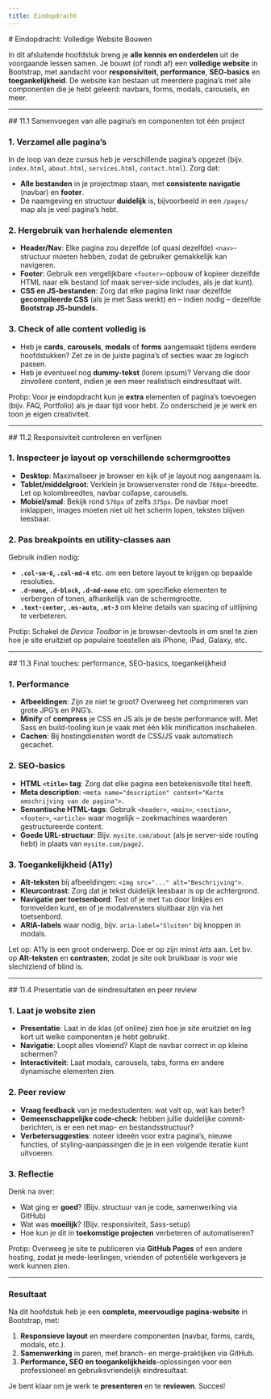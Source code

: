 ```yaml
---
title: Eindopdracht
---
```


<div class="header1" id="final-project" markdown="1">
# Eindopdracht: Volledige Website Bouwen
</div>

In dit afsluitende hoofdstuk breng je **alle kennis en onderdelen** uit de voorgaande lessen samen. Je bouwt (of rondt af) een **volledige website** in Bootstrap, met aandacht voor **responsiviteit**, **performance**, **SEO-basics** en **toegankelijkheid**. De website kan bestaan uit meerdere pagina’s met alle componenten die je hebt geleerd: navbars, forms, modals, carousels, en meer.

---

<div class="header2" markdown="1">
## 11.1 Samenvoegen van alle pagina’s en componenten tot één project
</div>

### 1. Verzamel alle pagina’s
In de loop van deze cursus heb je verschillende pagina’s opgezet (bijv. `index.html`, `about.html`, `services.html`, `contact.html`). Zorg dat:
- **Alle bestanden** in je projectmap staan, met **consistente navigatie** (navbar) en **footer**.  
- De naamgeving en structuur **duidelijk** is, bijvoorbeeld in een `/pages/` map als je veel pagina’s hebt.

### 2. Hergebruik van herhalende elementen
- **Header/Nav**: Elke pagina zou dezelfde (of quasi dezelfde) `<nav>`-structuur moeten hebben, zodat de gebruiker gemakkelijk kan navigeren.  
- **Footer**: Gebruik een vergelijkbare `<footer>`-opbouw of kopieer dezelfde HTML naar elk bestand (of maak server-side includes, als je dat kunt).  
- **CSS en JS-bestanden**: Zorg dat elke pagina linkt naar dezelfde **gecompileerde CSS** (als je met Sass werkt) en – indien nodig – dezelfde **Bootstrap JS-bundels**.  

### 3. Check of alle content volledig is
- Heb je **cards**, **carousels**, **modals** of **forms** aangemaakt tijdens eerdere hoofdstukken? Zet ze in de juiste pagina’s of secties waar ze logisch passen.  
- Heb je eventueel nog **dummy-tekst** (lorem ipsum)? Vervang die door zinvollere content, indien je een meer realistisch eindresultaat wilt.  

<div class="note protip">
<p>Protip: Voor je eindopdracht kun je <strong>extra</strong> elementen of pagina’s toevoegen (bijv. FAQ, Portfolio) als je daar tijd voor hebt. Zo onderscheid je je werk en toon je eigen creativiteit.</p>
</div>

---

<div class="header2" markdown="1">
## 11.2 Responsiviteit controleren en verfijnen
</div>

### 1. Inspecteer je layout op verschillende schermgroottes
- **Desktop**: Maximaliseer je browser en kijk of je layout nog aangenaam is.  
- **Tablet/middelgroot**: Verklein je browservenster rond de `768px`-breedte. Let op kolombreedtes, navbar collapse, carousels.  
- **Mobiel/smal**: Bekijk rond `576px` of zelfs `375px`. De navbar moet inklappen, images moeten niet uit het scherm lopen, teksten blijven leesbaar.  

### 2. Pas breakpoints en utility-classes aan
Gebruik indien nodig:
- **`.col-sm-6`, `.col-md-4`** etc. om een betere layout te krijgen op bepaalde resoluties.  
- **`.d-none`, `.d-block`, `.d-md-none`** etc. om specifieke elementen te verbergen of tonen, afhankelijk van de schermgrootte.  
- **`.text-center`, `.ms-auto`, `.mt-3`** om kleine details van spacing of uitlijning te verbeteren.


<div class="note protip">
<p>Protip: Schakel de <em>Device Toolbar</em> in je browser-devtools in om snel te zien hoe je site eruitziet op populaire toestellen als iPhone, iPad, Galaxy, etc.</p>
</div>


---

<div class="header2" markdown="1">
## 11.3 Final touches: performance, SEO-basics, toegankelijkheid
</div>

### 1. Performance
- **Afbeeldingen**: Zijn ze niet te groot? Overweeg het comprimeren van grote JPG’s en PNG’s.  
- **Minify** of **compress** je CSS en JS als je de beste performance wilt. Met Sass en build-tooling kun je vaak met één klik minification inschakelen.  
- **Cachen**: Bij hostingdiensten wordt de CSS/JS vaak automatisch gecachet.  

### 2. SEO-basics
- **HTML `<title>` tag**: Zorg dat elke pagina een betekenisvolle titel heeft.  
- **Meta description**: `<meta name="description" content="Korte omschrijving van de pagina">`.  
- **Semantische HTML-tags**: Gebruik `<header>`, `<main>`, `<section>`, `<footer>`, `<article>` waar mogelijk – zoekmachines waarderen gestructureerde content.  
- **Goede URL-structuur**: Bijv. `mysite.com/about` (als je server-side routing hebt) in plaats van `mysite.com/page2`.

### 3. Toegankelijkheid (A11y)
- **Alt-teksten** bij afbeeldingen: `<img src="..." alt="Beschrijving">`.  
- **Kleurcontrast**: Zorg dat je tekst duidelijk leesbaar is op de achtergrond.  
- **Navigatie per toetsenbord**: Test of je met `Tab` door linkjes en formvelden kunt, en of je modalvensters sluitbaar zijn via het toetsenbord.  
- **ARIA-labels** waar nodig, bijv. `aria-label="Sluiten"` bij knoppen in modals.

<div class="note waarschuwing">
<p>Let op: A11y is een groot onderwerp. Doe er op zijn minst <em>iets</em> aan. Let bv. op <strong>Alt-teksten</strong> en <strong>contrasten</strong>, zodat je site ook bruikbaar is voor wie slechtziend of blind is.</p>
</div>


---

<div class="header2" markdown="1">
## 11.4 Presentatie van de eindresultaten en peer review
</div>

### 1. Laat je website zien
- **Presentatie**: Laat in de klas (of online) zien hoe je site eruitziet en leg kort uit welke componenten je hebt gebruikt.  
- **Navigatie**: Loopt alles vloeiend? Klapt de navbar correct in op kleine schermen?  
- **Interactiviteit**: Laat modals, carousels, tabs, forms en andere dynamische elementen zien.

### 2. Peer review
- **Vraag feedback** van je medestudenten: wat valt op, wat kan beter?  
- **Gemeenschappelijke code-check**: hebben jullie duidelijke commit-berichten, is er een net map- en bestandsstructuur?  
- **Verbetersuggesties**: noteer ideeën voor extra pagina’s, nieuwe functies, of styling-aanpassingen die je in een volgende iteratie kunt uitvoeren.

### 3. Reflectie
Denk na over:
- Wat ging er **goed**? (Bijv. structuur van je code, samenwerking via GitHub)  
- Wat was **moeilijk**? (Bijv. responsiviteit, Sass-setup)  
- Hoe kun je dit in **toekomstige projecten** verbeteren of automatiseren?


<div class="note protip">
<p>Protip: Overweeg je site te publiceren via <strong>GitHub Pages</strong> of een andere hosting, zodat je mede-leerlingen, vrienden of potentiële werkgevers je werk kunnen zien.</p>
</div>


---

### Resultaat
Na dit hoofdstuk heb je een **complete, meervoudige pagina-website** in Bootstrap, met:
1. **Responsieve layout** en meerdere componenten (navbar, forms, cards, modals, etc.).  
2. **Samenwerking** in paren, met branch- en merge-praktijken via GitHub.  
3. **Performance, SEO en toegankelijkheids**-oplossingen voor een professioneel en gebruiksvriendelijk eindresultaat.  

Je bent klaar om je werk te **presenteren** en te **reviewen**. Succes!